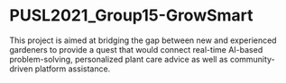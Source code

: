 # PUSL2021_Group15-GrowSmart
This project is aimed at bridging the gap between new and experienced gardeners to provide a quest that would  connect real-time AI-based problem-solving, personalized plant care advice as well as community-driven platform assistance.
